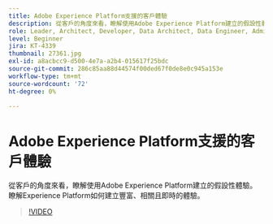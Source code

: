 ```yaml
---
title: Adobe Experience Platform支援的客戶體驗
description: 從客戶的角度來看，瞭解使用Adobe Experience Platform建立的假設性體驗。 瞭解Experience Platform如何建立豐富、相關且即時的體驗。
role: Leader, Architect, Developer, Data Architect, Data Engineer, Admin, User
level: Beginner
jira: KT-4339
thumbnail: 27361.jpg
exl-id: a8acbcc9-d500-4e7a-a2b4-015617f25bdc
source-git-commit: 286c85aa88d44574f00ded67f0de8e0c945a153e
workflow-type: tm+mt
source-wordcount: '72'
ht-degree: 0%

---
```


# Adobe Experience Platform支援的客戶體驗

從客戶的角度來看，瞭解使用Adobe Experience Platform建立的假設性體驗。 瞭解Experience Platform如何建立豐富、相關且即時的體驗。

>[!VIDEO](https://video.tv.adobe.com/v/27361?learn=on&enablevpops)

